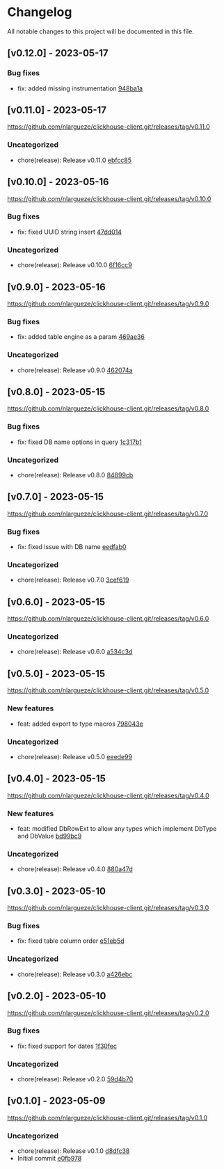 # Changelog
    
All notable changes to this project will be documented in this file.

## [v0.12.0] - 2023-05-17

### Bug fixes

- fix: added missing instrumentation [948ba1a](https://github.com/nlargueze/clickhouse-client.git/commit/948ba1a3137b6ffb0718526f08f26a7c6bcfae2f)

## [v0.11.0] - 2023-05-17

https://github.com/nlargueze/clickhouse-client.git/releases/tag/v0.11.0

### Uncategorized

- chore(release): Release v0.11.0 [ebfcc85](https://github.com/nlargueze/clickhouse-client.git/commit/ebfcc85cf27f268695b97a153b69027f1053b501)

## [v0.10.0] - 2023-05-16

https://github.com/nlargueze/clickhouse-client.git/releases/tag/v0.10.0

### Bug fixes

- fix: fixed UUID string insert [47dd014](https://github.com/nlargueze/clickhouse-client.git/commit/47dd014723eebdce01c9a3345277caf5dd483aa4)

### Uncategorized

- chore(release): Release v0.10.0 [6f16cc9](https://github.com/nlargueze/clickhouse-client.git/commit/6f16cc97a1651ad151dee09d6cce8054e39877a7)

## [v0.9.0] - 2023-05-16

https://github.com/nlargueze/clickhouse-client.git/releases/tag/v0.9.0

### Bug fixes

- fix: added table engine as a param [469ae36](https://github.com/nlargueze/clickhouse-client.git/commit/469ae3624131ea5bcfe8e95c6a3d0d6e9ed89c1b)

### Uncategorized

- chore(release): Release v0.9.0 [462074a](https://github.com/nlargueze/clickhouse-client.git/commit/462074a26ad93083fd54f3374cedff369016d69e)

## [v0.8.0] - 2023-05-15

https://github.com/nlargueze/clickhouse-client.git/releases/tag/v0.8.0

### Bug fixes

- fix: fixed DB name options in query [1c317b1](https://github.com/nlargueze/clickhouse-client.git/commit/1c317b1697480d0184bcac6498bd317c0f876479)

### Uncategorized

- chore(release): Release v0.8.0 [84899cb](https://github.com/nlargueze/clickhouse-client.git/commit/84899cbbf55a15f9ce59ad7e5ce6f3dc6f21ed11)

## [v0.7.0] - 2023-05-15

https://github.com/nlargueze/clickhouse-client.git/releases/tag/v0.7.0

### Bug fixes

- fix: fixed issue with DB name [eedfab0](https://github.com/nlargueze/clickhouse-client.git/commit/eedfab02905c3f402a3f9a77144ff03e6e0ebac5)

### Uncategorized

- chore(release): Release v0.7.0 [3cef619](https://github.com/nlargueze/clickhouse-client.git/commit/3cef619ec3de255775c4740a8c3ac1635905f834)

## [v0.6.0] - 2023-05-15

https://github.com/nlargueze/clickhouse-client.git/releases/tag/v0.6.0

### Uncategorized

- chore(release): Release v0.6.0 [a534c3d](https://github.com/nlargueze/clickhouse-client.git/commit/a534c3df0ca4a72ed5d5ef5a45e8042b495203bc)

## [v0.5.0] - 2023-05-15

https://github.com/nlargueze/clickhouse-client.git/releases/tag/v0.5.0

### New features

- feat: added export to type macros [798043e](https://github.com/nlargueze/clickhouse-client.git/commit/798043eb9036d57f811ce716910b143e776c97df)

### Uncategorized

- chore(release): Release v0.5.0 [eeede99](https://github.com/nlargueze/clickhouse-client.git/commit/eeede99f101dbb2b2c2ffb976e8a553c681be5ec)

## [v0.4.0] - 2023-05-15

https://github.com/nlargueze/clickhouse-client.git/releases/tag/v0.4.0

### New features

- feat: modified DbRowExt to allow any types which implement DbType and DbValue [bd99bc9](https://github.com/nlargueze/clickhouse-client.git/commit/bd99bc93836cf004b932b6d26fa6a4eca939d173)

### Uncategorized

- chore(release): Release v0.4.0 [880a47d](https://github.com/nlargueze/clickhouse-client.git/commit/880a47d52fef1d2cf2c8d9c8d62bfe873372139d)

## [v0.3.0] - 2023-05-10

https://github.com/nlargueze/clickhouse-client.git/releases/tag/v0.3.0

### Bug fixes

- fix: fixed table column order [e51eb5d](https://github.com/nlargueze/clickhouse-client.git/commit/e51eb5df304918788e5a47762682f3fc949df5c8)

### Uncategorized

- chore(release): Release v0.3.0 [a426ebc](https://github.com/nlargueze/clickhouse-client.git/commit/a426ebc84c23c050169303b8b6b0be9df3f5ae0e)

## [v0.2.0] - 2023-05-10

https://github.com/nlargueze/clickhouse-client.git/releases/tag/v0.2.0

### Bug fixes

- fix: fixed support for dates [1f30fec](https://github.com/nlargueze/clickhouse-client.git/commit/1f30fec15cfbeea8ba82acb6cea080540998d03e)

### Uncategorized

- chore(release): Release v0.2.0 [59d4b70](https://github.com/nlargueze/clickhouse-client.git/commit/59d4b702343377a4f741147f6e58e05f6f4fbaeb)

## [v0.1.0] - 2023-05-09

https://github.com/nlargueze/clickhouse-client.git/releases/tag/v0.1.0

### Uncategorized

- chore(release): Release v0.1.0 [d8dfc38](https://github.com/nlargueze/clickhouse-client.git/commit/d8dfc38a7da81120feb63fe35931e4e7f323bb5d)
- Initial commit [e0fb978](https://github.com/nlargueze/clickhouse-client.git/commit/e0fb9780d5e007f0bd6a169a8a6860ff1db716a6)

